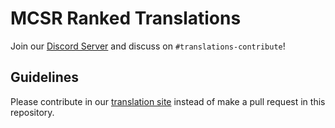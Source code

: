 # MCSR Ranked Translations

Join our [Discord Server](https://mcsrranked.com/discord) and discuss on `#translations-contribute`!

## Guidelines
Please contribute in our [translation site](https://mcsrranked.com/translations) instead of make a pull request in this repository.
